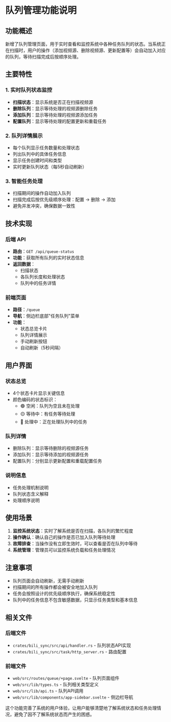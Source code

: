 # 队列管理功能说明

## 功能概述

新增了队列管理页面，用于实时查看和监控系统中各种任务队列的状态。当系统正在扫描时，用户的操作（添加视频源、删除视频源、更新配置等）会自动加入对应的队列，等待扫描完成后按顺序处理。

## 主要特性

### 1. 实时队列状态监控
- **扫描状态**：显示系统是否正在扫描视频源
- **删除队列**：显示等待处理的视频源删除任务
- **添加队列**：显示等待处理的视频源添加任务  
- **配置队列**：显示等待处理的配置更新和重载任务

### 2. 队列详情展示
- 每个队列显示任务数量和处理状态
- 列出队列中的具体任务信息
- 显示任务创建时间和类型
- 实时更新队列状态（每5秒自动刷新）

### 3. 智能任务处理
- 扫描期间的操作自动加入队列
- 扫描完成后按优先级顺序处理：配置 → 删除 → 添加
- 避免并发冲突，确保数据一致性

## 技术实现

### 后端 API
- **路由**：`GET /api/queue-status`
- **功能**：获取所有队列的实时状态信息
- **返回数据**：
  - 扫描状态
  - 各队列长度和处理状态
  - 队列中的任务详情

### 前端页面
- **路径**：`/queue`
- **导航**：侧边栏底部"任务队列"菜单
- **功能**：
  - 状态总览卡片
  - 队列详情展示
  - 手动刷新按钮
  - 自动刷新（5秒间隔）

## 用户界面

### 状态总览
- 4个状态卡片显示关键信息
- 颜色编码的状态标识：
  - 🟢 空闲：队列为空且未在处理
  - 🟡 等待中：有任务等待处理
  - 🔴 处理中：正在处理队列中的任务

### 队列详情
- 删除队列：显示等待删除的视频源任务
- 添加队列：显示等待添加的视频源任务
- 配置队列：分别显示更新配置和重载配置任务

### 说明信息
- 任务处理机制说明
- 队列状态含义解释
- 处理顺序说明

## 使用场景

1. **监控系统状态**：实时了解系统是否在扫描，各队列的繁忙程度
2. **操作确认**：确认自己的操作是否已加入队列等待处理
3. **故障排查**：当操作没有立即生效时，可以查看是否在队列中等待
4. **系统管理**：管理员可以监控系统负载和任务处理情况

## 注意事项

- 队列页面会自动刷新，无需手动刷新
- 扫描期间的所有操作都会被安全地加入队列
- 任务会按照设计的优先级顺序执行，确保系统稳定性
- 队列中的任务信息不包含敏感数据，只显示任务类型和基本信息

## 相关文件

### 后端文件
- `crates/bili_sync/src/api/handler.rs` - 队列状态API实现
- `crates/bili_sync/src/task/http_server.rs` - 路由配置

### 前端文件
- `web/src/routes/queue/+page.svelte` - 队列页面组件
- `web/src/lib/types.ts` - 队列相关类型定义
- `web/src/lib/api.ts` - 队列API调用
- `web/src/lib/components/app-sidebar.svelte` - 侧边栏导航

这个功能完善了系统的用户体验，让用户能够清楚地了解系统状态和任务处理情况，避免了因不了解系统状态而产生的困惑。 